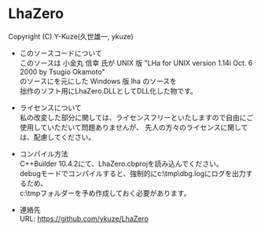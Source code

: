 # LhaZero
  Copyright (C) Y-Kuze(久世雄一, ykuze)

* このソースコードについて  
    このソースは 小金丸 信幸 氏が
    UNIX 版 "LHa for UNIX version 1.14i Oct. 6 2000 by Tsugio Okamoto"  
    のソースにを元にした Windows 版 lha のソースを  
    拙作のソフト用にLhaZero.DLLとしてDLL化した物です。

* ライセンスについて  
    私の改変した部分に関しては、ライセンスフリーといたしますので自由にご使用していただいて問題ありませんが、
    先人の方々のライセンスに関しては、配慮してください。

* コンパイル方法  
    C++Builder 10.4.2にて、LhaZero.cbprojを読み込んでください。  
    debugモードでコンパイルすると、強制的にc:\tmp\dbg.logにログを出力するため、  
    c:\tmpフォルダーを予め作成しておく必要があります。

* 連絡先  
    URL: https://github.com/ykuze/LhaZero
